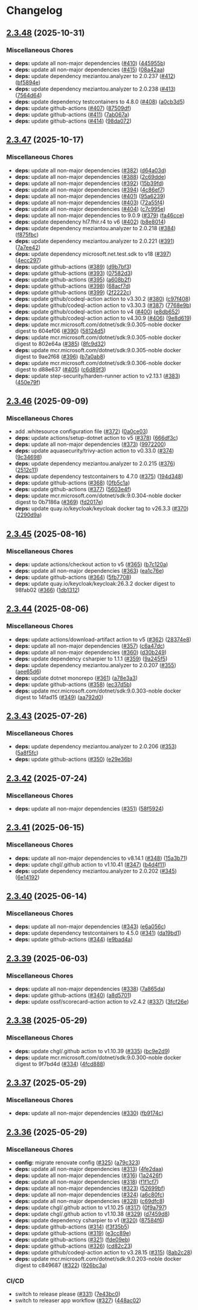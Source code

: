 # Changelog

## [2.3.48](https://github.com/chgl/fhir-server-exporter/compare/v2.3.47...v2.3.48) (2025-10-31)


### Miscellaneous Chores

* **deps:** update all non-major dependencies ([#410](https://github.com/chgl/fhir-server-exporter/issues/410)) ([445955b](https://github.com/chgl/fhir-server-exporter/commit/445955baa72514d6db2b8ce9c99f8f12049da40b))
* **deps:** update all non-major dependencies ([#415](https://github.com/chgl/fhir-server-exporter/issues/415)) ([08a42aa](https://github.com/chgl/fhir-server-exporter/commit/08a42aa3cf6f0106422cd97652b120ecbc0df1c9))
* **deps:** update dependency meziantou.analyzer to 2.0.237 ([#412](https://github.com/chgl/fhir-server-exporter/issues/412)) ([bf5894e](https://github.com/chgl/fhir-server-exporter/commit/bf5894e0f520acbb33e3bafbc571fd6b3e83ec28))
* **deps:** update dependency meziantou.analyzer to 2.0.238 ([#413](https://github.com/chgl/fhir-server-exporter/issues/413)) ([7564d64](https://github.com/chgl/fhir-server-exporter/commit/7564d6419b992c0f5c0414b90bc33ef0a32a2490))
* **deps:** update dependency testcontainers to 4.8.0 ([#408](https://github.com/chgl/fhir-server-exporter/issues/408)) ([a0cb3d5](https://github.com/chgl/fhir-server-exporter/commit/a0cb3d5abacda363e7eed91d4361b0c362aabd07))
* **deps:** update github-actions ([#407](https://github.com/chgl/fhir-server-exporter/issues/407)) ([87509df](https://github.com/chgl/fhir-server-exporter/commit/87509dfdef0344808e9a5918eee0c3dd11b96e2a))
* **deps:** update github-actions ([#411](https://github.com/chgl/fhir-server-exporter/issues/411)) ([7ab067a](https://github.com/chgl/fhir-server-exporter/commit/7ab067a2e8ea1af5ee501fcc9b59036305361fea))
* **deps:** update github-actions ([#414](https://github.com/chgl/fhir-server-exporter/issues/414)) ([98da072](https://github.com/chgl/fhir-server-exporter/commit/98da0728a403d3b84b62b233a95c426ee19e2b95))

## [2.3.47](https://github.com/chgl/fhir-server-exporter/compare/v2.3.46...v2.3.47) (2025-10-17)


### Miscellaneous Chores

* **deps:** update all non-major dependencies ([#382](https://github.com/chgl/fhir-server-exporter/issues/382)) ([d64a03d](https://github.com/chgl/fhir-server-exporter/commit/d64a03ddd0f0283994715ea5c3d7fbce0704a38c))
* **deps:** update all non-major dependencies ([#388](https://github.com/chgl/fhir-server-exporter/issues/388)) ([2c69dde](https://github.com/chgl/fhir-server-exporter/commit/2c69ddeabb394a30c8c06f7db157321f39813184))
* **deps:** update all non-major dependencies ([#392](https://github.com/chgl/fhir-server-exporter/issues/392)) ([15b39fd](https://github.com/chgl/fhir-server-exporter/commit/15b39fdc4c24fc2919e4ca39fa26725b19729d16))
* **deps:** update all non-major dependencies ([#394](https://github.com/chgl/fhir-server-exporter/issues/394)) ([4c86ef7](https://github.com/chgl/fhir-server-exporter/commit/4c86ef77a28709b11809d9e0a621eaeb7949f3e5))
* **deps:** update all non-major dependencies ([#401](https://github.com/chgl/fhir-server-exporter/issues/401)) ([95a6239](https://github.com/chgl/fhir-server-exporter/commit/95a6239b74998ddb7ebab39bdc04794605096379))
* **deps:** update all non-major dependencies ([#403](https://github.com/chgl/fhir-server-exporter/issues/403)) ([72a55f4](https://github.com/chgl/fhir-server-exporter/commit/72a55f44926c81fca99c332f5086e167e65a6089))
* **deps:** update all non-major dependencies ([#404](https://github.com/chgl/fhir-server-exporter/issues/404)) ([c7c995e](https://github.com/chgl/fhir-server-exporter/commit/c7c995ec95dda4a3437e1b965363d87f0156259b))
* **deps:** update all non-major dependencies to 9.0.9 ([#379](https://github.com/chgl/fhir-server-exporter/issues/379)) ([fa46cce](https://github.com/chgl/fhir-server-exporter/commit/fa46cce38dde6b966480c3dbd49a68cf9fff19d6))
* **deps:** update dependency hl7.fhir.r4 to v6 ([#402](https://github.com/chgl/fhir-server-exporter/issues/402)) ([b8e8014](https://github.com/chgl/fhir-server-exporter/commit/b8e801490aecc9dc9f6f033ec624a34760099c8a))
* **deps:** update dependency meziantou.analyzer to 2.0.218 ([#384](https://github.com/chgl/fhir-server-exporter/issues/384)) ([f875fbc](https://github.com/chgl/fhir-server-exporter/commit/f875fbc5b467bf9fd04f4b8d23642c73c02c8470))
* **deps:** update dependency meziantou.analyzer to 2.0.221 ([#391](https://github.com/chgl/fhir-server-exporter/issues/391)) ([7a7ee42](https://github.com/chgl/fhir-server-exporter/commit/7a7ee420b94e5485603c3e7d677db10feea0fd97))
* **deps:** update dependency microsoft.net.test.sdk to v18 ([#397](https://github.com/chgl/fhir-server-exporter/issues/397)) ([4ecc297](https://github.com/chgl/fhir-server-exporter/commit/4ecc29713c53c5524baf8381fd4c46020c5b1aa0))
* **deps:** update github-actions ([#389](https://github.com/chgl/fhir-server-exporter/issues/389)) ([d9b7bf3](https://github.com/chgl/fhir-server-exporter/commit/d9b7bf36c55bbff9a4c6f7c7fb8714d2ece172e0))
* **deps:** update github-actions ([#393](https://github.com/chgl/fhir-server-exporter/issues/393)) ([07582d3](https://github.com/chgl/fhir-server-exporter/commit/07582d37d5197376c20ee0f47762533f98939843))
* **deps:** update github-actions ([#395](https://github.com/chgl/fhir-server-exporter/issues/395)) ([a608b2f](https://github.com/chgl/fhir-server-exporter/commit/a608b2f51c64831a313b6911ca96d6798b97ba3e))
* **deps:** update github-actions ([#398](https://github.com/chgl/fhir-server-exporter/issues/398)) ([68acf7d](https://github.com/chgl/fhir-server-exporter/commit/68acf7dc49942a28dc901133a6a6a6e4a8c5ada3))
* **deps:** update github-actions ([#399](https://github.com/chgl/fhir-server-exporter/issues/399)) ([2f2222c](https://github.com/chgl/fhir-server-exporter/commit/2f2222c65ff6e3aa09a474cd9c6529178e0d8cc2))
* **deps:** update github/codeql-action action to v3.30.2 ([#380](https://github.com/chgl/fhir-server-exporter/issues/380)) ([c97f408](https://github.com/chgl/fhir-server-exporter/commit/c97f408850c6d933a0842a839d89301922b3eb4b))
* **deps:** update github/codeql-action action to v3.30.3 ([#387](https://github.com/chgl/fhir-server-exporter/issues/387)) ([7768e9b](https://github.com/chgl/fhir-server-exporter/commit/7768e9b38f895754243880027c5c28f29db9d214))
* **deps:** update github/codeql-action action to v4 ([#400](https://github.com/chgl/fhir-server-exporter/issues/400)) ([e8db652](https://github.com/chgl/fhir-server-exporter/commit/e8db65260e442d19be6bf6b1f45f06eb8f0f3a7e))
* **deps:** update github/codeql-action action to v4.30.9 ([#406](https://github.com/chgl/fhir-server-exporter/issues/406)) ([9e8d619](https://github.com/chgl/fhir-server-exporter/commit/9e8d61961cbe3d29ee72449cb5313465519234ba))
* **deps:** update mcr.microsoft.com/dotnet/sdk:9.0.305-noble docker digest to 604ef06 ([#390](https://github.com/chgl/fhir-server-exporter/issues/390)) ([58124d5](https://github.com/chgl/fhir-server-exporter/commit/58124d5df2d9205d0a3c23bdf02c3704ac6c77a9))
* **deps:** update mcr.microsoft.com/dotnet/sdk:9.0.305-noble docker digest to 802e64a ([#385](https://github.com/chgl/fhir-server-exporter/issues/385)) ([8fc9d32](https://github.com/chgl/fhir-server-exporter/commit/8fc9d32984341782dabd75167a3a3a2423ab45ea))
* **deps:** update mcr.microsoft.com/dotnet/sdk:9.0.305-noble docker digest to 9ae2f68 ([#396](https://github.com/chgl/fhir-server-exporter/issues/396)) ([b7a0ab8](https://github.com/chgl/fhir-server-exporter/commit/b7a0ab8d08bc59316963441c72bdc462fb41971d))
* **deps:** update mcr.microsoft.com/dotnet/sdk:9.0.306-noble docker digest to d88e637 ([#405](https://github.com/chgl/fhir-server-exporter/issues/405)) ([c6d89f3](https://github.com/chgl/fhir-server-exporter/commit/c6d89f3b907b429fe191bc5dda26ad5a45d97a1d))
* **deps:** update step-security/harden-runner action to v2.13.1 ([#383](https://github.com/chgl/fhir-server-exporter/issues/383)) ([450e79f](https://github.com/chgl/fhir-server-exporter/commit/450e79fea76cacbf1dd303d885c60bd6b662bae7))

## [2.3.46](https://github.com/chgl/fhir-server-exporter/compare/v2.3.45...v2.3.46) (2025-09-09)


### Miscellaneous Chores

* add .whitesource configuration file ([#372](https://github.com/chgl/fhir-server-exporter/issues/372)) ([0a0ce03](https://github.com/chgl/fhir-server-exporter/commit/0a0ce03d67d53304c4cf8d617ba4fef57392ae1a))
* **deps:** update actions/setup-dotnet action to v5 ([#378](https://github.com/chgl/fhir-server-exporter/issues/378)) ([666df3c](https://github.com/chgl/fhir-server-exporter/commit/666df3c47c856121f910538e25e206f69f2fbb4a))
* **deps:** update all non-major dependencies ([#373](https://github.com/chgl/fhir-server-exporter/issues/373)) ([9972200](https://github.com/chgl/fhir-server-exporter/commit/99722001433bfc20d55e454bf1229eaa90b5605e))
* **deps:** update aquasecurity/trivy-action action to v0.33.0 ([#374](https://github.com/chgl/fhir-server-exporter/issues/374)) ([9c34698](https://github.com/chgl/fhir-server-exporter/commit/9c346980f8b3c42d5483265048fc104d090f84ae))
* **deps:** update dependency meziantou.analyzer to 2.0.215 ([#376](https://github.com/chgl/fhir-server-exporter/issues/376)) ([2512c11](https://github.com/chgl/fhir-server-exporter/commit/2512c11918a0c1557b678d3cdb03fb77315003db))
* **deps:** update dependency testcontainers to 4.7.0 ([#375](https://github.com/chgl/fhir-server-exporter/issues/375)) ([194d348](https://github.com/chgl/fhir-server-exporter/commit/194d34891d4ed669583182009f1f4044f8d4e08a))
* **deps:** update github-actions ([#368](https://github.com/chgl/fhir-server-exporter/issues/368)) ([0fb5c1a](https://github.com/chgl/fhir-server-exporter/commit/0fb5c1a1390a99fe6070403b95729973e242d12a))
* **deps:** update github-actions ([#377](https://github.com/chgl/fhir-server-exporter/issues/377)) ([5603e4f](https://github.com/chgl/fhir-server-exporter/commit/5603e4fb2d556ee899e4c0500b06e22fef1293af))
* **deps:** update mcr.microsoft.com/dotnet/sdk:9.0.304-noble docker digest to 0b7186a ([#369](https://github.com/chgl/fhir-server-exporter/issues/369)) ([fd2017e](https://github.com/chgl/fhir-server-exporter/commit/fd2017eb238fde24a4d630cd72486d51f25add9f))
* **deps:** update quay.io/keycloak/keycloak docker tag to v26.3.3 ([#370](https://github.com/chgl/fhir-server-exporter/issues/370)) ([2290d9a](https://github.com/chgl/fhir-server-exporter/commit/2290d9a0093cb811578cc461c025554e20e28c15))

## [2.3.45](https://github.com/chgl/fhir-server-exporter/compare/v2.3.44...v2.3.45) (2025-08-16)


### Miscellaneous Chores

* **deps:** update actions/checkout action to v5 ([#365](https://github.com/chgl/fhir-server-exporter/issues/365)) ([b7c120a](https://github.com/chgl/fhir-server-exporter/commit/b7c120ade653cbb67b9076fa0cd23646052b137b))
* **deps:** update all non-major dependencies ([#363](https://github.com/chgl/fhir-server-exporter/issues/363)) ([ea1c76e](https://github.com/chgl/fhir-server-exporter/commit/ea1c76eeb69ce6675591f0ebbd3389a136da3c4a))
* **deps:** update github-actions ([#364](https://github.com/chgl/fhir-server-exporter/issues/364)) ([5fb7708](https://github.com/chgl/fhir-server-exporter/commit/5fb7708111417889b356bb5e468cd1ca9674bc99))
* **deps:** update quay.io/keycloak/keycloak:26.3.2 docker digest to 98fab02 ([#366](https://github.com/chgl/fhir-server-exporter/issues/366)) ([1db1312](https://github.com/chgl/fhir-server-exporter/commit/1db1312960a86dbc0059cec16a64cfee6014ea71))

## [2.3.44](https://github.com/chgl/fhir-server-exporter/compare/v2.3.43...v2.3.44) (2025-08-06)


### Miscellaneous Chores

* **deps:** update actions/download-artifact action to v5 ([#362](https://github.com/chgl/fhir-server-exporter/issues/362)) ([28374e8](https://github.com/chgl/fhir-server-exporter/commit/28374e868255722dd269d7a29f22c4ac9bdf0b67))
* **deps:** update all non-major dependencies ([#357](https://github.com/chgl/fhir-server-exporter/issues/357)) ([c6a47dc](https://github.com/chgl/fhir-server-exporter/commit/c6a47dc33ab397768311d99fcee19235495b3bfd))
* **deps:** update all non-major dependencies ([#360](https://github.com/chgl/fhir-server-exporter/issues/360)) ([d30b249](https://github.com/chgl/fhir-server-exporter/commit/d30b24905eb74bbae3cae9a3a45b20fd9e25f4b1))
* **deps:** update dependency csharpier to 1.1.1 ([#359](https://github.com/chgl/fhir-server-exporter/issues/359)) ([9a245f5](https://github.com/chgl/fhir-server-exporter/commit/9a245f50589a21d5557af11adfb8a9c6cdd16425))
* **deps:** update dependency meziantou.analyzer to 2.0.207 ([#355](https://github.com/chgl/fhir-server-exporter/issues/355)) ([aee65d6](https://github.com/chgl/fhir-server-exporter/commit/aee65d678415d00a4365ce31b569b0c87a008830))
* **deps:** update dotnet monorepo ([#361](https://github.com/chgl/fhir-server-exporter/issues/361)) ([a78e3a3](https://github.com/chgl/fhir-server-exporter/commit/a78e3a3d19a183bef1992240bc86976ff3ca398d))
* **deps:** update github-actions ([#358](https://github.com/chgl/fhir-server-exporter/issues/358)) ([ec37d5b](https://github.com/chgl/fhir-server-exporter/commit/ec37d5b72b22367a50735c7b562d5fa820c43a41))
* **deps:** update mcr.microsoft.com/dotnet/sdk:9.0.303-noble docker digest to 14fad15 ([#349](https://github.com/chgl/fhir-server-exporter/issues/349)) ([aa792d0](https://github.com/chgl/fhir-server-exporter/commit/aa792d0140d85d62f37d4aa36646d9b0efed60e2))

## [2.3.43](https://github.com/chgl/fhir-server-exporter/compare/v2.3.42...v2.3.43) (2025-07-26)


### Miscellaneous Chores

* **deps:** update dependency meziantou.analyzer to 2.0.206 ([#353](https://github.com/chgl/fhir-server-exporter/issues/353)) ([5a8f5fc](https://github.com/chgl/fhir-server-exporter/commit/5a8f5fcf2204c20fe5d91797eb9df9d9e83f3877))
* **deps:** update github-actions ([#350](https://github.com/chgl/fhir-server-exporter/issues/350)) ([e29e36b](https://github.com/chgl/fhir-server-exporter/commit/e29e36bea1fa7d6b622349451a923b1c9e2f10a1))

## [2.3.42](https://github.com/chgl/fhir-server-exporter/compare/v2.3.41...v2.3.42) (2025-07-24)


### Miscellaneous Chores

* **deps:** update all non-major dependencies ([#351](https://github.com/chgl/fhir-server-exporter/issues/351)) ([58f5924](https://github.com/chgl/fhir-server-exporter/commit/58f592489537cabdb7d7e834c0aa1747354d6957))

## [2.3.41](https://github.com/chgl/fhir-server-exporter/compare/v2.3.40...v2.3.41) (2025-06-15)


### Miscellaneous Chores

* **deps:** update all non-major dependencies to v8.14.1 ([#348](https://github.com/chgl/fhir-server-exporter/issues/348)) ([15a3b71](https://github.com/chgl/fhir-server-exporter/commit/15a3b71e416c507f5676d5feb68126f4371dad5b))
* **deps:** update chgl/.github action to v1.10.41 ([#347](https://github.com/chgl/fhir-server-exporter/issues/347)) ([b4d4f11](https://github.com/chgl/fhir-server-exporter/commit/b4d4f11724fd7674589144f796860dd6b679cd19))
* **deps:** update dependency meziantou.analyzer to 2.0.202 ([#345](https://github.com/chgl/fhir-server-exporter/issues/345)) ([6e14192](https://github.com/chgl/fhir-server-exporter/commit/6e1419206de66d8d00837da56ceb52507ce535af))

## [2.3.40](https://github.com/chgl/fhir-server-exporter/compare/v2.3.39...v2.3.40) (2025-06-14)


### Miscellaneous Chores

* **deps:** update all non-major dependencies ([#343](https://github.com/chgl/fhir-server-exporter/issues/343)) ([e6a056c](https://github.com/chgl/fhir-server-exporter/commit/e6a056c1f246373bea63d2a426432e53e59363ea))
* **deps:** update dependency testcontainers to 4.5.0 ([#341](https://github.com/chgl/fhir-server-exporter/issues/341)) ([da19bd1](https://github.com/chgl/fhir-server-exporter/commit/da19bd12bf357c8990439ff2e74351dab76ea206))
* **deps:** update github-actions ([#344](https://github.com/chgl/fhir-server-exporter/issues/344)) ([e9bad4a](https://github.com/chgl/fhir-server-exporter/commit/e9bad4afdd5a89cde85c761fc1d25aada46bb695))

## [2.3.39](https://github.com/chgl/fhir-server-exporter/compare/v2.3.38...v2.3.39) (2025-06-03)


### Miscellaneous Chores

* **deps:** update all non-major dependencies ([#338](https://github.com/chgl/fhir-server-exporter/issues/338)) ([7a865da](https://github.com/chgl/fhir-server-exporter/commit/7a865da5277262ee670639619892aa189ed1e1e1))
* **deps:** update github-actions ([#340](https://github.com/chgl/fhir-server-exporter/issues/340)) ([a8d5701](https://github.com/chgl/fhir-server-exporter/commit/a8d570150b0c86bd65133c244ee7a1e3dbfa3d2a))
* **deps:** update ossf/scorecard-action action to v2.4.2 ([#337](https://github.com/chgl/fhir-server-exporter/issues/337)) ([3fcf26e](https://github.com/chgl/fhir-server-exporter/commit/3fcf26e337e965a517b40690cbddaa4cf051a03f))

## [2.3.38](https://github.com/chgl/fhir-server-exporter/compare/v2.3.37...v2.3.38) (2025-05-29)


### Miscellaneous Chores

* **deps:** update chgl/.github action to v1.10.39 ([#335](https://github.com/chgl/fhir-server-exporter/issues/335)) ([bc9e2d9](https://github.com/chgl/fhir-server-exporter/commit/bc9e2d9783d55bf1bd9bbc0f830ef376b30f0814))
* **deps:** update mcr.microsoft.com/dotnet/sdk:9.0.300-noble docker digest to 9f7bd4d ([#334](https://github.com/chgl/fhir-server-exporter/issues/334)) ([4fcd888](https://github.com/chgl/fhir-server-exporter/commit/4fcd88825b96cdd5582e0a7a3174e76096fb3a73))

## [2.3.37](https://github.com/chgl/fhir-server-exporter/compare/v2.3.36...v2.3.37) (2025-05-29)


### Miscellaneous Chores

* **deps:** update all non-major dependencies ([#330](https://github.com/chgl/fhir-server-exporter/issues/330)) ([fb9174c](https://github.com/chgl/fhir-server-exporter/commit/fb9174c334db17c1a71aa67128cf5fb81a98c75a))

## [2.3.36](https://github.com/chgl/fhir-server-exporter/compare/v2.3.35...v2.3.36) (2025-05-29)


### Miscellaneous Chores

* **config:** migrate renovate config ([#325](https://github.com/chgl/fhir-server-exporter/issues/325)) ([a79c323](https://github.com/chgl/fhir-server-exporter/commit/a79c32328a30ce633d7e40feb277c7551345adc1))
* **deps:** update all non-major dependencies ([#313](https://github.com/chgl/fhir-server-exporter/issues/313)) ([4fe2daa](https://github.com/chgl/fhir-server-exporter/commit/4fe2daa8bf28297f197a8aeb63f1163d53e259ab))
* **deps:** update all non-major dependencies ([#316](https://github.com/chgl/fhir-server-exporter/issues/316)) ([1a2426f](https://github.com/chgl/fhir-server-exporter/commit/1a2426f3621afced219fed3a4855f42b9f2e1f00))
* **deps:** update all non-major dependencies ([#318](https://github.com/chgl/fhir-server-exporter/issues/318)) ([f1f1cf7](https://github.com/chgl/fhir-server-exporter/commit/f1f1cf7f21e1385749f4c6bf53f957bbc4b8eee4))
* **deps:** update all non-major dependencies ([#323](https://github.com/chgl/fhir-server-exporter/issues/323)) ([52699bf](https://github.com/chgl/fhir-server-exporter/commit/52699bf4f0bb463ec74a024b30b4d6bd7100641b))
* **deps:** update all non-major dependencies ([#324](https://github.com/chgl/fhir-server-exporter/issues/324)) ([a6c80fc](https://github.com/chgl/fhir-server-exporter/commit/a6c80fc0538e52cc2333008384652be39030f541))
* **deps:** update all non-major dependencies ([#328](https://github.com/chgl/fhir-server-exporter/issues/328)) ([c69dfc8](https://github.com/chgl/fhir-server-exporter/commit/c69dfc8b3319a7def2f5f5edd8d5c08634093b00))
* **deps:** update chgl/.github action to v1.10.25 ([#317](https://github.com/chgl/fhir-server-exporter/issues/317)) ([0f9a797](https://github.com/chgl/fhir-server-exporter/commit/0f9a79733ed717aba344c28a8031eb22d050e66b))
* **deps:** update chgl/.github action to v1.10.38 ([#329](https://github.com/chgl/fhir-server-exporter/issues/329)) ([d7459d8](https://github.com/chgl/fhir-server-exporter/commit/d7459d84b9482cc137fd5390318008b6f1077e0a))
* **deps:** update dependency csharpier to v1 ([#320](https://github.com/chgl/fhir-server-exporter/issues/320)) ([87584f6](https://github.com/chgl/fhir-server-exporter/commit/87584f6bc5d33d380093d8601c1071b511dfd3f0))
* **deps:** update github-actions ([#314](https://github.com/chgl/fhir-server-exporter/issues/314)) ([f3f35b5](https://github.com/chgl/fhir-server-exporter/commit/f3f35b5da0c981947a3bc473485739c323dc9150))
* **deps:** update github-actions ([#319](https://github.com/chgl/fhir-server-exporter/issues/319)) ([e3cc89e](https://github.com/chgl/fhir-server-exporter/commit/e3cc89eb3470f7936833eccca4068b58052643d5))
* **deps:** update github-actions ([#321](https://github.com/chgl/fhir-server-exporter/issues/321)) ([fde09eb](https://github.com/chgl/fhir-server-exporter/commit/fde09ebc6417b60005ad12e802c9ddd23fc5ed75))
* **deps:** update github-actions ([#326](https://github.com/chgl/fhir-server-exporter/issues/326)) ([cd82c23](https://github.com/chgl/fhir-server-exporter/commit/cd82c233126b02a04e7a3fb34c5f8f674554fe6f))
* **deps:** update github/codeql-action action to v3.28.15 ([#315](https://github.com/chgl/fhir-server-exporter/issues/315)) ([8ab2c28](https://github.com/chgl/fhir-server-exporter/commit/8ab2c28186bd86e5a99286b2722d37070ca56566))
* **deps:** update mcr.microsoft.com/dotnet/sdk:9.0.203-noble docker digest to c849687 ([#322](https://github.com/chgl/fhir-server-exporter/issues/322)) ([926bc3a](https://github.com/chgl/fhir-server-exporter/commit/926bc3a0949871cc2b45f86542714b8641dfb892))


### CI/CD

* switch to release please ([#331](https://github.com/chgl/fhir-server-exporter/issues/331)) ([7e43bc0](https://github.com/chgl/fhir-server-exporter/commit/7e43bc025828cb600d4cd001faff1b75644a29b7))
* switch to releaser app workflow ([#327](https://github.com/chgl/fhir-server-exporter/issues/327)) ([448ac02](https://github.com/chgl/fhir-server-exporter/commit/448ac0226faacad3c80ba0ea44052d5c24e9383b))
